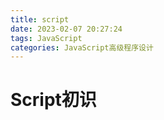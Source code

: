 ```yaml
---
title: script
date: 2023-02-07 20:27:24
tags: JavaScript
categories: JavaScript高级程序设计
---
```


# Script初识
